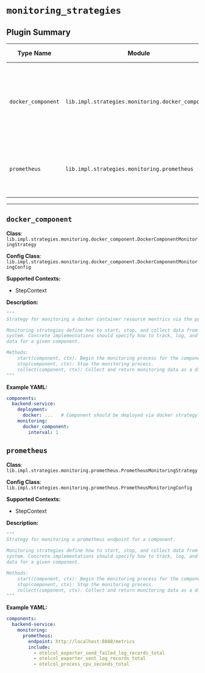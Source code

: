 # `monitoring_strategies`

## Plugin Summary

| Type Name | Module | Class | Config Class | Description Summary |
|-----------|--------|-------|--------------|----------------------|
| `docker_component` | `lib.impl.strategies.monitoring.docker_component` | `DockerComponentMonitoringStrategy` | `DockerComponentMonitoringConfig` | Strategy for monitoring a docker container resource mentrics via the python docker API client |
| `prometheus` | `lib.impl.strategies.monitoring.prometheus` | `PrometheusMonitoringStrategy` | `PrometheusMonitoringConfig` | Strategy for monitoring a prometheus endpoint for a component |

---

## `docker_component`

**Class**: `lib.impl.strategies.monitoring.docker_component.DockerComponentMonitoringStrategy`

**Config Class**: `lib.impl.strategies.monitoring.docker_component.DockerComponentMonitoringConfig`

**Supported Contexts:**

- StepContext

**Description:**

```python
"""
Strategy for monitoring a docker container resource mentrics via the python docker API client.

Monitoring strategies define how to start, stop, and collect data from a component's monitoring
system. Concrete implementations should specify how to track, log, and aggregate monitoring
data for a given component.

Methods:
    start(component, ctx): Begin the monitoring process for the component.
    stop(component, ctx): Stop the monitoring process.
    collect(component, ctx): Collect and return monitoring data as a dictionary.
"""
```

**Example YAML:**

```yaml
components:
  backend-service:
    deployment:
      docker: ...   # Component should be deployed via docker strategy.
    monitoring:
      docker_component:
        interval: 1
```

## `prometheus`

**Class**: `lib.impl.strategies.monitoring.prometheus.PrometheusMonitoringStrategy`

**Config Class**: `lib.impl.strategies.monitoring.prometheus.PrometheusMonitoringConfig`

**Supported Contexts:**

- StepContext

**Description:**

```python
"""
Strategy for monitoring a prometheus endpoint for a component.

Monitoring strategies define how to start, stop, and collect data from a component's monitoring
system. Concrete implementations should specify how to track, log, and aggregate monitoring
data for a given component.

Methods:
    start(component, ctx): Begin the monitoring process for the component.
    stop(component, ctx): Stop the monitoring process.
    collect(component, ctx): Collect and return monitoring data as a dictionary.
"""
```

**Example YAML:**

```yaml
components:
  backend-service:
    monitoring:
      prometheus:
        endpoint: http://localhost:8888/metrics
        include:
          - otelcol_exporter_send_failed_log_records_total
          - otelcol_exporter_sent_log_records_total
          - otelcol_process_cpu_seconds_total
```
